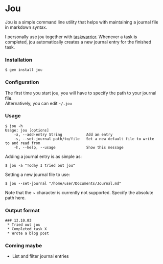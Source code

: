 # Jou
Jou is a simple command line utility that helps with maintaining a journal file in markdown syntax.

I personally use jou together with [taskwarrior](http://taskwarrior.org). Whenever a task is completed, 
jou automatically creates a new journal entry for the finished task.

### Installation
    $ gem install jou

### Configuration
The first time you start jou, you will have to specify the path to your journal file.  
Alternatively, you can edit `~/.jou`
### Usage
    $ jou -h
    Usage: jou [options]
        -a, --add-entry String           Add an entry
        -s, --set-journal path/to/file   Set a new default file to write to and read from
        -h, --help, --usage              Show this message


Adding a journal entry is as simple as:

    $ jou -a "Today I tried out jou"

Setting a new journal file to use:

    $ jou --set-journal "/home/user/Documents/Journal.md"

Note that the ~ character is currently not supported. Specify the absolute path here.
### Output format

    ### 13.10.03
     * Tried out jou
     * Completed task X
     * Wrote a blog post

### Coming maybe
 * List and filter journal entries
